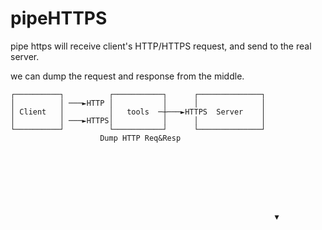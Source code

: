 


# pipeHTTPS

pipe https will receive client's HTTP/HTTPS request, and send to the real server.

we can dump the request and response from the middle.








    ┌──────────┐          ┌───────────┐      ┌──────────────┐
    │          │ ───►HTTP │           │      │              │
    │ Client   │          │   tools  ─┼───►HTTPS  Server    │
    │          │ ───►HTTPS│           │      │              │
    └──────────┘          └───────────┘      └──────────────┘
                        Dump HTTP Req&Resp








                                                               ▼
